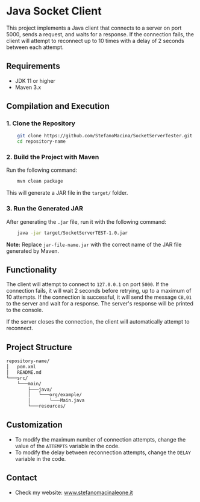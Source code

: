 # Java Socket Client

This project implements a Java client that connects to a server on port 5000, sends a request, and waits for a response. If the connection fails, the client will attempt to reconnect up to 10 times with a delay of 2 seconds between each attempt.

## Requirements

- JDK 11 or higher
- Maven 3.x

## Compilation and Execution

### 1. Clone the Repository

```sh
    git clone https://github.com/StefanoMacina/SocketServerTester.git
    cd repository-name
```

### 2. Build the Project with Maven

Run the following command:

```sh
    mvn clean package
```

This will generate a JAR file in the `target/` folder.

### 3. Run the Generated JAR

After generating the `.jar` file, run it with the following command:

```sh
    java -jar target/SocketServerTEST-1.0.jar
```

**Note:** Replace `jar-file-name.jar` with the correct name of the JAR file generated by Maven.

## Functionality

The client will attempt to connect to `127.0.0.1` on port `5000`. If the connection fails, it will wait 2 seconds before retrying, up to a maximum of 10 attempts. If the connection is successful, it will send the message `CB,01` to the server and wait for a response. The server's response will be printed to the console.

If the server closes the connection, the client will automatically attempt to reconnect.

## Project Structure

```sh
repository-name/
│   pom.xml
│   README.md
└───src/
    └───main/
        ├───java/
        │   └───org/example/
        │       └───Main.java
        └───resources/
```

## Customization

- To modify the maximum number of connection attempts, change the value of the `ATTEMPTS` variable in the code.
- To modify the delay between reconnection attempts, change the `DELAY` variable in the code.

## Contact

- Check my website: www.stefanomacinaleone.it




